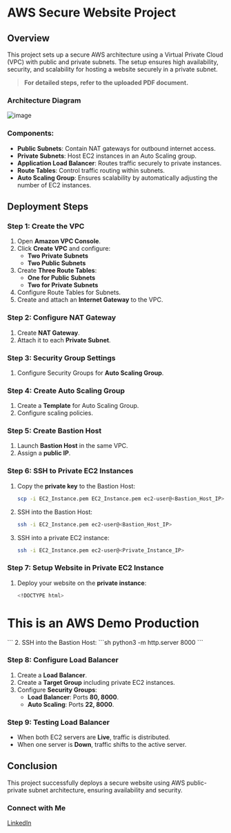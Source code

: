 # AWS Secure Website Project

## Overview
This project sets up a secure AWS architecture using a Virtual Private Cloud (VPC) with public and private subnets. The setup ensures high availability, security, and scalability for hosting a website securely in a private subnet.

> **For detailed steps, refer to the uploaded PDF document.**

### Architecture Diagram
![image](https://github.com/user-attachments/assets/148927d8-46cc-4fc5-b685-5b5e72ad2f56)



### Components:
- **Public Subnets**: Contain NAT gateways for outbound internet access.
- **Private Subnets**: Host EC2 instances in an Auto Scaling group.
- **Application Load Balancer**: Routes traffic securely to private instances.
- **Route Tables**: Control traffic routing within subnets.
- **Auto Scaling Group**: Ensures scalability by automatically adjusting the number of EC2 instances.

## Deployment Steps

### Step 1: Create the VPC
1. Open **Amazon VPC Console**.
2. Click **Create VPC** and configure:
   - **Two Private Subnets**
   - **Two Public Subnets**
3. Create **Three Route Tables**:
   - **One for Public Subnets**
   - **Two for Private Subnets**
4. Configure Route Tables for Subnets.
5. Create and attach an **Internet Gateway** to the VPC.

### Step 2: Configure NAT Gateway
1. Create **NAT Gateway**.
2. Attach it to each **Private Subnet**.

### Step 3: Security Group Settings
1. Configure Security Groups for **Auto Scaling Group**.

### Step 4: Create Auto Scaling Group
1. Create a **Template** for Auto Scaling Group.
2. Configure scaling policies.

### Step 5: Create Bastion Host
1. Launch **Bastion Host** in the same VPC.
2. Assign a **public IP**.

### Step 6: SSH to Private EC2 Instances
1. Copy the **private key** to the Bastion Host:
   ```sh
   scp -i EC2_Instance.pem EC2_Instance.pem ec2-user@<Bastion_Host_IP>:/home/ec2-user
   ```
2. SSH into the Bastion Host:
   ```sh
   ssh -i EC2_Instance.pem ec2-user@<Bastion_Host_IP>
   ```
3. SSH into a private EC2 instance:
   ```sh
   ssh -i EC2_Instance.pem ec2-user@<Private_Instance_IP>
   ```

### Step 7: Setup Website in Private EC2 Instance
1. Deploy your website on the **private instance**:
   ```sh
   <!DOCTYPE html>
<html>
<head>
<title>Page Title</title>
</head>
<body>

<h1>This is an AWS Demo Production</h1>
</body>
</html>
   ```
2. SSH into the Bastion Host:
```sh
 python3 -m http.server 8000
   ```
   

### Step 8: Configure Load Balancer
1. Create a **Load Balancer**.
2. Create a **Target Group** including private EC2 instances.
3. Configure **Security Groups**:
   - **Load Balancer**: Ports **80, 8000**.
   - **Auto Scaling**: Ports **22, 8000**.

### Step 9: Testing Load Balancer
- When both EC2 servers are **Live**, traffic is distributed.
- When one server is **Down**, traffic shifts to the active server.

## Conclusion
This project successfully deploys a secure website using AWS public-private subnet architecture, ensuring availability and security.

### Connect with Me
[LinkedIn](https://www.linkedin.com/in/ajitpal2182/)

